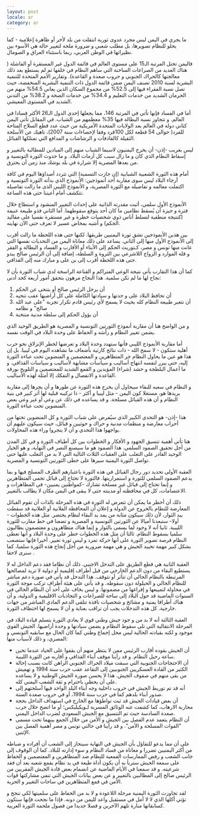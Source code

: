 ```yaml
---
layout: post
locale: ar
category: ar
---
```


ما يجري في اليمن ليس مجرد عدوى ثورية انتقلت من بلد لأخر أو ظاهرة إعلامية - كما يحلو للنظام تصويرها، بل مطلب شعبي و ضرورة ملحة لتغيير حالة هي الأسوء بين نظيراتها في الوطن العربي، ربما باستثناء العراق و الصومال.

فاليمن تحتل المرتبة الـ15 على مستوى العالم في قائمة الدول غير المستقرة أو الفاشلة ( هناك العديد من الصراعات الساخنة التي ساهم النظام في خلقها ثم لم يستطع  بعد ذلك معالجتها كالحراك الجنوبي و حروب صعدة و القاعدة). وتقارير الأمم المتحدة للتنمية البشرية لسنة 2010 تصنف اليمن ضمن قائمة الدول ذات التنمية البشرية المنخفضة، حيث تصل نسبة الفقراء فيها إلى 52.5% من مجموع السكان الذين يعاني 54.5% منهم من الحرمان الشديد من خدمات التعليم و 34.4% من خدمات الصحة و 38.2% من التدني الشديد في المستوى المعيشي.

أما في الفساد فإنها تأتي في المرتبة 146، مما يجعلها إحدى الدول الـ26 الأكثر فسادا في العالم. و تتجاوز  نسبة البطالة فيها 35% معظمهم من الشباب. في المقابل تأتي اليمن كثاني دولة في العالم بعد الولايات المتحدة الأمريكية من حيث عدد قطع السلاح المتاحة للفرد( حوالى 54 قطعة لكل 100فرد وفقا لإحصاءات سنة 2007)، ناهيك عن الأسلحة الثقيلة كالقاذفات و الرشاشات و المدافع التي تمتلكها القبائل.

ليس بغريب -إذن- أن يخرج اليمنيون لاسيما الشباب منهم إلى الميادين للمطالبة بالتغيير و إسقاط النظام الذي كان و ما زال سبب كل أزمات البلاد. و ما حدوث الثورة التونسية و من بعدها المصرية إلا شرارة في بلد يوشك منذ زمن أن يحترق. 

أمام هذه الثورة الشعبية الشبابية (إن جازت التسمية) التي تتردد أصداؤها اليوم في كافة أرجاء البلاد ليس سوى مقاربة أحد أنموذجين: الأنموذج الذي بدأته الثورة التونسية و اكتملت معالمه و تفاصيله مع الثورة المصرية، و الأنموذج الليبي الذى ما زالت تفاصيله تتكشف أمام أعيننا حتى هذه الساعة.

الأنموذج الأول سلمي، أثبت مقدرته الذاتية على إحداث التغيير المنشود و استطاع  خلال فترة و جيزة أن يُسقط نظامين ما كان أحد يتوقع سقوطهما. أما الثاني فذو طبيعة عنيفة (كنتيجة منطقية لتسلط أناس ذوي شخصيات خطرة و غير مستقرة نفسيا على مقاليد الحكم) و أشبه بمخاض عسير لا تعرف حتى الآن نهايته.

بين هذين الأنموذجين  تشق ثورة اليمنيين طريقها. لكنها حتى هذه اللحظة ما زالت أقرب إلى الأنموذج الأول منها إلى الثاني. يساعد على ذلك معاناة اليمن من التحديات نفسها التي عانت منها تونس و مصر،  كـتوريث الحكم إلى الأبناء أو الأقارب و الفساد و البطالة و الفقر و قلة الموارد و الزواج اللاشرعي بين الثروة و السلطة، إضافة إلى أن الرئيس صالح يبدو حتى هذه اللحظة أقرب إلى بن على و مبارك منه إلى القذافي. 

كما أن هذا التقارب يأتي نتيجة الوعي المتراكم و القناعة الراسخة لدى شباب الثورة بأن لا نجاح لها ما لم تكن سلمية. هذا النجاح مرهون بتحقق أمور أربعة كحد أدنى:

1. أن يرحل الرئيس صالح أو يتنحى عن الحكم
2. أن تحافظ البلاد على و حدتها و سيادتها الكاملة على كل أراضيها عقب تنحيه
3. أن تتغير طبيعة النظام كله بحيث لا يسمح لأي رئيس قادم تكرار تجربة "على عبد الله صالح" و نظامه
4. أن يؤول الحكم إلى سلطة مدنية منتخبة

و من الواضح هنا أن مقاربة أنموذج الثورتين التونسية و المصرية هو الطريق الوحيد الذي يضمن تغيير النظام و رأسَه و الحفاظ على وحدة البلاد في الوقت نفسه.

أما مقاربة الأنموذج الليبي فأنها ستهدد وحدة البلاد و تعرضها لخطر الإنزلاق نحو حرب أهلية ستكون - لا سمح الله - ذات نتائج كارثية بأضعاف ما نشاهده اليوم في ليبيا. بل إن هذا هو عين ما يحاول النظام جر المتظاهرين و المعتصمين و المنضوين تحت عباءة الثورة إليه، حتى يبرر لنفسه انتهاج أساليب و  سياسات مشابهة لأساليب و سياسات القذافي. و ما أعمال البلطجة  و حشد (شراء) المؤيدين و القمع الشديد للمعتصمين و التلويح بورقة القاعدة و الانفصال و التفكك إلا أمثلة لهذه الأساليب. 

و النظام في سعيه للبقاء سيحاول أن يخرج هذه الثورة عن طورها و أن يجرها إلى مقاربة يريدها هو، مستغلا كون اليمن - مثل ليبيا و أكثر - ذا تركيبه قبلية لها أثر كبير في بنية النظام و أن هذه القبائل مسلحة.  و قد يساعده في ذلك عن وعي أو غير وعي بعض المنضوين تحت عباءة الثورة.

هذا -إذن- هو التحدي الكبير الذي سيُفرض على شباب الثورة و كل المنضوين تحتها من أحزاب معارضة  و منظمات مدنية و حراك و حوثيين و قبائل، حيث سيكون عليهم أن يواجهوا هذا التحدي و أن لا ينجروا وراء هذه المحاولات. 

هنا تأتي أهمية تنسيق الجهود و الأفكار و الخطوات بين كل أطياف الثورة و في كل المدن من أجل تحقيق الصمود السلمي. هذا الصمود هو ما سيصنع النصر فى النهاية، و هو الخيار الوحيد القادر على التغلب على العقبات الثلاث التالية التي لا بد من التغلب عليها حتى تواصل الثورة اليمنية سيرها على خطى الثورتين التونسية و المصرية.

العقبة الأولى تحديد دور رجال القبائل في هذه الثورة باعتبارهم الطرف المسلح فيها و بما يدعم الصمود السلمي للثورة و استمراريتها. فالثورة لا تحتاج إلى قبائل تحمى المتظاهرين و إنما تحتاج إلى قبائل غير مسلحة تشارك -كمواطنين يمنيين- في المظاهرات و الاعتصامات، كل في محافظته أو مدينته حتى لا يبقى في اليمن مكان لا يطالب بالتغيير.

 ذلك أن أخطر ما يمكن أن تتعرض له الثورة في هذه المرحلة بالذات أن تقوم القبائل المعارضة للنظام بالخروج عن الدولة و إعلان أن المحافظة الفلانية أو العلانية قد سقطت بيد الثوار، لأن ذلك سيكون مثابة من يمد يد البقاء لنظام يحتضر. مثل هذه الخطوات - أولا- ستبعدنا أميالا عن الثورتين التونسية و المصرية و تضعنا في خط مقارب للثورة الليبية. ثانيا أنه لا وجود لما يسمى بالثوار و إنما هناك متظاهرون و معتصمون يطالبون سلميا بسقوط النظام. ثالثا أن مثل هذه الخطوات خطر على وحدة البلاد و أنها تعطى النظام فرصة تصوير الثورة على أنها حركة تمرد و ليس ثورة تغيير. أخيرا فإنها ستصعب بشكل كبير مهمة تحييد الجيش و هي مهمة ضرورية من أجل إنجاح هذه الثورة سلميا، كما سنرى لاحقا .

العقبة الثانية هي قطع الطريق على التدخل الاجنبي. ذلك أن نظاما فقد دعم الداخل له لا يستطيع البقاء من دون الدعم الخارجي من قبل أطراف إقليمية أو دولية لا تريد لمصالحها المرتبطة بالنظام الحالي أن تتأثر أو تتوقف. هذا التدخل قد يأتي في صورة دعم مباشر للنظام الحالي و الحيلولة دون سقوطه.  و قد يأتي على  هيئة أطراف تركب موجة الثورة في محاولة لتمييعها و إفراغها من مضمونها. و ليس بخاف على أحد أن النظام الحالي  في السنوات الماضية قد حول البلاد إلى ساحة للصراعات و التجاذبات الاقليمية و الدولية، و أن هناك أطرافا يمنية و مشائخ و شخصيات نافذة تتلقى الدعم المادي المباشر من جهات خارجية. كل هذه التدخلات يجب أن تراقب بعناية و أن لا يسمح لها اختطاف الثورة.

العقبة الثالثة أنه لا بد من و جود جيش وطني قوي لا يعادي الثورة يتسلم قيادة البلاد في المرحلة الانتقالية التي تلى سقوط النظام و يضمن سيادتها و وحدة أراضيها. الجيش القوي موجود و لكنه بقيادته الحالية ليس محل إجماع وطني كما كان الحال مع سابقيه التونسي و المصري، و ذلك لأسباب منها:

- أن الجيش يقوده أقارب الرئيس ممن لا ينتظر منهم أن يقفوا على الحياد عندما تحين ساعة رحيل النظام. و قد رأينا موقف أبناء القذافي و أقاربه من الثورة الليبية.
- أن الاحتجاجات الجنوبية التي سبقت ميلاد الحراك الجنوبي الراهن كانت بسبب إحالة الكثير من القادة العسكريين الجنوبيين إلى التقاعد عقب حرب سنة 1994 و تهميش من بقى منهم في صفوف الجيش. هذا لا يحسن صورة الجيش الوطنية و لا يساعده  على أن يحظى باحترام و ثقة الشعب اليمني كله.
- أنه قد تم توريط الجيش في حروب داخلية وجه أبناء البلد الواحد فيها أسلحتهم إلى صدور أبناء بلدهم كما في حرب سنة 1994، أو في حروب صعدة الستة.
- أن بعض قيادات الجيش قد ثبت تواطؤها مع الخارج في استهداف الداخل بحجة محاربة الارهاب، كما كشفت عنه الوثائق المسربة لـويكيليكس؛ أو ما اتضح خلال حرب صعدة السادسة حيث تم التنسيق مع الجيش السعودي لضرب الداخل اليمني.
- أن النظام يتعمد عدم الفصل بين الجيش و الأمن من خلال الجمع بينهما تحت مسمى "القوات المسلحة و الأمن". و قد رأينا في حالتي تونس و مصر أهمية الفصل بين الإثنين.

على أن مما يدعو للتفاؤل بأن الجيش في النهاية سينحاز إلى الشعب أن أفراده و ضباطه من أكثر اليمنيين تضررا و معاناة من فساد النظام و سوء إدارته للبلاد. كما أن الوقوف إلى جانب الشعب و رفض الممارسات القمعية للنظام ضد المتظاهرين و المعتصمين و الحفاظ على سمعة الجيش ستربأ به أن يكون أداة طيعة في يد نظام يقمع شعبه بعد أن فقد شرعيته. و قد سمعنا في الأيام الماضية عن انضمام بعض قادة الجيش المقربين من الرئيس صالح إلى المطالبين بالتغيير و عن بعض بيانات الجيش التي تنفي مشاركتها قوات الأمن في قمع المتظاهرين في ساحات التغيير و الحرية.

لقد تجاوزت الثورة اليمنية مرحلة اللاعودة و لا بد من الحفاظ على سلميتها لكي تنجح و تؤتي أكلها الذي لا لا أمل في مستقبل واعد لليمن من دونه. فإذا ما نجحت فإنها ستكون كسابقاتها منارة تلهم الآخرين و فصلا جديدا من فصول ملحمة الثورة العربية.
